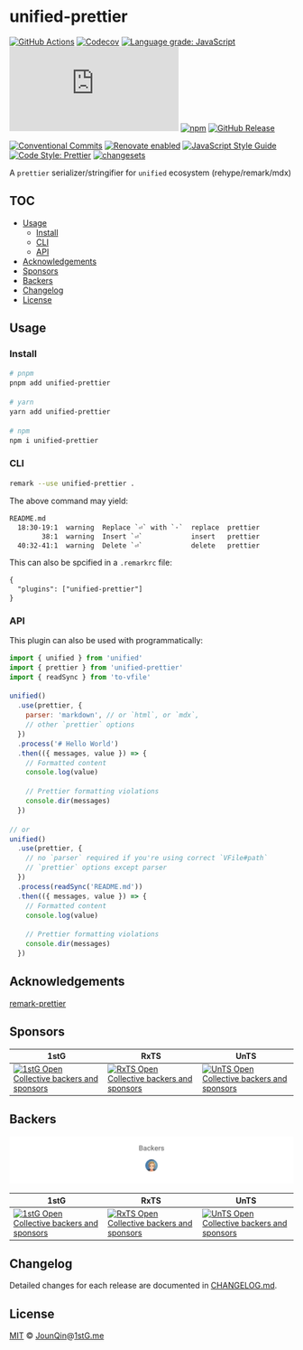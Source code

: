 # unified-prettier

[![GitHub Actions](https://github.com/un-ts/unified-prettier/workflows/CI/badge.svg)](https://github.com/un-ts/unified-prettier/actions/workflows/ci.yml)
[![Codecov](https://img.shields.io/codecov/c/github/un-ts/unified-prettier.svg)](https://codecov.io/gh/un-ts/unified-prettier)
[![Language grade: JavaScript](https://img.shields.io/lgtm/grade/javascript/g/un-ts/unified-prettier.svg?logo=lgtm&logoWidth=18)](https://lgtm.com/projects/g/un-ts/unified-prettier/context:javascript)
[![type-coverage](https://img.shields.io/badge/dynamic/json.svg?label=type-coverage&prefix=%E2%89%A5&suffix=%&query=$.typeCoverage.atLeast&uri=https%3A%2F%2Fraw.githubusercontent.com%2Fun-ts%2Funified-prettier%2Fmain%2Fpackage.json)](https://github.com/plantain-00/type-coverage)
[![npm](https://img.shields.io/npm/v/unified-prettier.svg)](https://www.npmjs.com/package/unified-prettier)
[![GitHub Release](https://img.shields.io/github/release/un-ts/unified-prettier)](https://github.com/un-ts/unified-prettier/releases)

[![Conventional Commits](https://img.shields.io/badge/conventional%20commits-1.0.0-yellow.svg)](https://conventionalcommits.org)
[![Renovate enabled](https://img.shields.io/badge/renovate-enabled-brightgreen.svg)](https://renovatebot.com)
[![JavaScript Style Guide](https://img.shields.io/badge/code_style-standard-brightgreen.svg)](https://standardjs.com)
[![Code Style: Prettier](https://img.shields.io/badge/code_style-prettier-ff69b4.svg)](https://github.com/prettier/prettier)
[![changesets](https://img.shields.io/badge/maintained%20with-changesets-176de3.svg)](https://github.com/changesets/changesets)

A `prettier` serializer/stringifier for `unified` ecosystem (rehype/remark/mdx)

## TOC <!-- omit in toc -->

- [Usage](#usage)
  - [Install](#install)
  - [CLI](#cli)
  - [API](#api)
- [Acknowledgements](#acknowledgements)
- [Sponsors](#sponsors)
- [Backers](#backers)
- [Changelog](#changelog)
- [License](#license)

## Usage

### Install

```sh
# pnpm
pnpm add unified-prettier

# yarn
yarn add unified-prettier

# npm
npm i unified-prettier
```

### CLI

```sh
remark --use unified-prettier .
```

The above command may yield:

```log
README.md
  18:30-19:1  warning  Replace `⏎` with `·`  replace  prettier
        38:1  warning  Insert `⏎`            insert   prettier
  40:32-41:1  warning  Delete `⏎`            delete   prettier
```

This can also be spcified in a `.remarkrc` file:

```jsonc
{
  "plugins": ["unified-prettier"]
}
```

### API

This plugin can also be used with programmatically:

```js
import { unified } from 'unified'
import { prettier } from 'unified-prettier'
import { readSync } from 'to-vfile'

unified()
  .use(prettier, {
    parser: 'markdown', // or `html`, or `mdx`,
    // other `prettier` options
  })
  .process('# Hello World')
  .then(({ messages, value }) => {
    // Formatted content
    console.log(value)

    // Prettier formatting violations
    console.dir(messages)
  })

// or
unified()
  .use(prettier, {
    // no `parser` required if you're using correct `VFile#path`
    // `prettier` options except parser
  })
  .process(readSync('README.md'))
  .then(({ messages, value }) => {
    // Formatted content
    console.log(value)

    // Prettier formatting violations
    console.dir(messages)
  })
```

## Acknowledgements

[remark-prettier][]

## Sponsors

| 1stG                                                                                                                               | RxTS                                                                                                                               | UnTS                                                                                                                               |
| ---------------------------------------------------------------------------------------------------------------------------------- | ---------------------------------------------------------------------------------------------------------------------------------- | ---------------------------------------------------------------------------------------------------------------------------------- |
| [![1stG Open Collective backers and sponsors](https://opencollective.com/1stG/organizations.svg)](https://opencollective.com/1stG) | [![RxTS Open Collective backers and sponsors](https://opencollective.com/rxts/organizations.svg)](https://opencollective.com/rxts) | [![UnTS Open Collective backers and sponsors](https://opencollective.com/unts/organizations.svg)](https://opencollective.com/unts) |

## Backers

[![Backers](https://raw.githubusercontent.com/1stG/static/master/sponsors.svg)](https://github.com/sponsors/JounQin)

| 1stG                                                                                                                             | RxTS                                                                                                                             | UnTS                                                                                                                             |
| -------------------------------------------------------------------------------------------------------------------------------- | -------------------------------------------------------------------------------------------------------------------------------- | -------------------------------------------------------------------------------------------------------------------------------- |
| [![1stG Open Collective backers and sponsors](https://opencollective.com/1stG/individuals.svg)](https://opencollective.com/1stG) | [![RxTS Open Collective backers and sponsors](https://opencollective.com/rxts/individuals.svg)](https://opencollective.com/rxts) | [![UnTS Open Collective backers and sponsors](https://opencollective.com/unts/individuals.svg)](https://opencollective.com/unts) |

## Changelog

Detailed changes for each release are documented in [CHANGELOG.md](./CHANGELOG.md).

## License

[MIT][] © [JounQin][]@[1stG.me][]

[1stg.me]: https://www.1stg.me
[jounqin]: https://GitHub.com/JounQin
[mit]: http://opensource.org/licenses/MIT
[remark-prettier]: https://github.com/remcohaszing/remark-prettier
